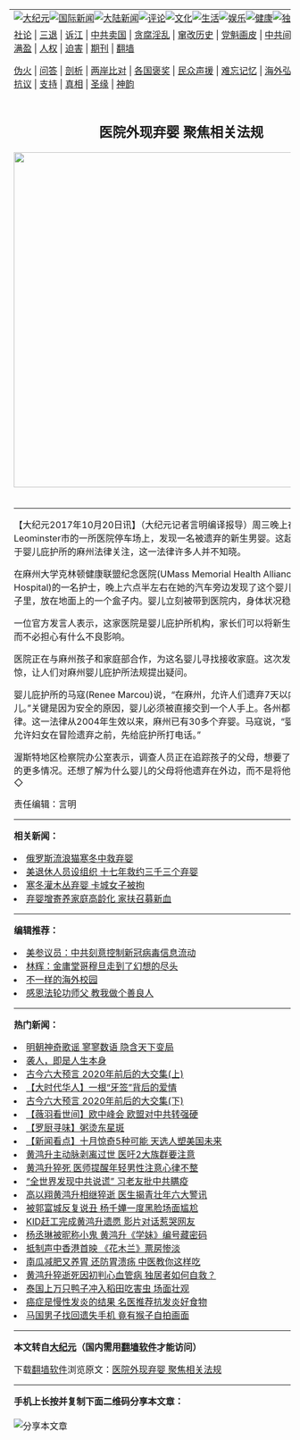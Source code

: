 <a name="1" id="1" target="_blank"></a><span id="1"></span>
<table align=center border="0"><tr><td colspan="2" VALIGN=TOP><a href="https://github.com/eopxzf350/djy/blob/master/gb/nsc413.md#1"><img src="https://raw.githubusercontent.com/eopxzf350/www/master/t/djy/1.jpg" title="大纪元"></a><a href="https://github.com/eopxzf350/djy/blob/master/gb/n24hr.md#1"><img src="https://raw.githubusercontent.com/eopxzf350/www/master/t/djy/3.jpg" title="国际新闻"></a><a href="https://github.com/eopxzf350/djy/blob/master/gb/nsc413.md#1"><img src="https://raw.githubusercontent.com/eopxzf350/www/master/t/djy/4.jpg" title="大陆新闻"></a><a href="https://github.com/eopxzf350/djy/blob/master/gb/news392.md#1"><img src="https://raw.githubusercontent.com/eopxzf350/www/master/t/djy/5.jpg" title="评论"></a><a href="https://github.com/eopxzf350/djy/blob/master/gb/news2007.md#1"><img src="https://raw.githubusercontent.com/eopxzf350/www/master/t/djy/6.jpg" title="文化"></a><a href="https://github.com/eopxzf350/djy/blob/master/gb/news2008.md#1"><img src="https://raw.githubusercontent.com/eopxzf350/www/master/t/djy/7.jpg" title="生活"></a><a href="https://github.com/eopxzf350/djy/blob/master/gb/ncyule.md#1"><img src="https://raw.githubusercontent.com/eopxzf350/www/master/t/djy/8.jpg" title="娱乐"></a><a href="https://github.com/eopxzf350/djy/blob/master/gb/nsc1002.md#1"><img src="https://raw.githubusercontent.com/eopxzf350/www/master/t/djy/9.jpg" title="健康"><a href="https://github.com/eopxzf350/djy/blob/master/gb/nf6092.md#1"><img src="https://raw.githubusercontent.com/eopxzf350/www/master/t/djy/10a.jpg" title="独家"></a><a href="https://github.com/eopxzf350/djy/blob/master/gb/nf4514.md#1"><img src="https://raw.githubusercontent.com/eopxzf350/www/master/t/djy/12a.jpg" title="头条"></a></td></tr>
<tr><td colspan="2" VALIGN=TOP><a target="_blank" href="https://github.com/eopxzf350/djy/blob/master/gb/9p.md#1">社论</a> | <a target="_blank" href="https://github.com/eopxzf350/djy/blob/master/gb/nf5657.md#1">三退</a> | <a target="_blank" href="https://github.com/eopxzf350/djy/blob/master/gb/nf6124.md#1">诉江</a> | <a target="_blank" href="https://github.com/eopxzf350/djy/blob/master/gb/nf1176117.md#1">中共卖国</a> | <a target="_blank" href="https://github.com/eopxzf350/djy/blob/master/gb/nf5773.md#1">贪腐淫乱</a> | <a target="_blank" href="https://github.com/eopxzf350/djy/blob/master/gb/nf1176115.md#1">窜改历史</a> | <a target="_blank" href="https://github.com/eopxzf350/djy/blob/master/gb/nf1176107.md#1">党魁画皮</a> | <a target="_blank" href="https://github.com/eopxzf350/djy/blob/master/gb/nf1320400.md#1">中共间谍</a> | <a target="_blank" href="https://github.com/eopxzf350/djy/blob/master/gb/nf1176114.md#1">破坏传统</a> | <a target="_blank" href="https://github.com/eopxzf350/ntdtv/blob/master/gb/prog447_1.md#1">恶贯满盈</a> | <a target="_blank" href="https://github.com/eopxzf350/djy/blob/master/gb/ncid278.md#1">人权</a> | <a target="_blank" href="https://github.com/eopxzf350/djy/blob/master/gb/nf1176111.md#1">迫害</a> | <a target="_blank" href="https://gitlab.com/szzdlab/mh-qikan/blob/master/README.md#1">期刊</a> | <a target="_blank" href="https://github.com/eopxzf350/www/blob/master/README.md?zsrh#8">翻墙</a></p><p><a target="_blank" href="https://github.com/eopxzf350/djy/blob/master/gb/nf5562.md#1">伪火</a> | <a target="_blank" href="https://github.com/eopxzf350/djy/blob/master/gb/nf4378.md#1">问答</a> | <a target="_blank" href="https://github.com/eopxzf350/djy/blob/master/gb/nf5792.md#1">剖析</a> | <a target="_blank" href="https://github.com/eopxzf350/djy/blob/master/gb/nf5735.md#1">两岸比对</a> | <a target="_blank" href="https://github.com/eopxzf350/djy/blob/master/gb/nf6119.md#1">各国褒奖</a> | <a target="_blank" href="https://github.com/eopxzf350/djy/blob/master/gb/nf6120.md#1">民众声援</a> | <a target="_blank" href="https://github.com/eopxzf350/djy/blob/master/gb/nf1188594.md#1">难忘记忆</a> | <a target="_blank" href="https://github.com/eopxzf350/djy/blob/master/gb/nf3180.md#1">海外弘传</a> | <a target="_blank" href="https://github.com/eopxzf350/djy/blob/master/gb/nf5410.md#1">万人上访</a> | <a target="_blank" href="https://github.com/eopxzf350/ntdtv/blob/master/gb/prog1530_1.md#1">和平抗议</a> | <a target="_blank" href="https://github.com/eopxzf350/djy/blob/master/gb/nf4386.md#1">支持</a> | <a target="_blank" href="https://github.com/eopxzf350/djy/blob/master/gb/nf4389.md#1">真相</a> | <a target="_blank" href="https://github.com/eopxzf350/djy/blob/master/gb/nf5790.md#1">圣缘</a> | <a target="_blank" href="https://github.com/eopxzf350/djy/blob/master/gb/nf4786.md#1">神韵</a></td></tr>
<tr><td VALIGN=TOP width="626"><h2 align=center>医院外现弃婴 聚焦相关法规</h2>
<img width="600" src="https://i.epochtimes.com/assets/uploads/2020/09/a8d4feb73358796b7f246038f28a5d42-320x200.jpg" />
<h6></h6>
<hr>
	<p>【大纪元2017年10月20日讯】（大纪元记者言明编译报导）周三晚上在麻州Leominster市的一所医院停车场上，发现一名被遗弃的新生男婴。这起事件引起对关于婴儿庇护所的麻州法律关注，这一法律许多人并不知晓。</p>
<p>在麻州大学克林顿健康联盟纪念医院(UMass Memorial Health Alliance-Clinton Hospital)的一名护士，晚上六点半左右在她的汽车旁边发现了这个婴儿。婴儿裹在毯子里，放在地面上的一个盒子内。婴儿立刻被带到医院内，身体状况稳定。</p>
<p>一位官方发言人表示，这家医院是婴儿庇护所机构，家长们可以将新生儿遗弃在这里而不必担心有什么不良影响。</p>
<p>医院正在与麻州孩子和家庭部合作，为这名婴儿寻找接收家庭。这次发现<ahref="https://github.com/eopxzf350/djy/blob/master/gb/tag/%E5%BC%83%E5%A9%B4.md#1">弃婴</a>令人震惊，让人们对麻州婴儿庇护所法规提出疑问。</p>
<p>婴儿庇护所的马寇(Renee Marcou)说，“在麻州，允许人们遗弃7天以内大的婴儿。”关键是因为安全的原因，婴儿必须被直接交到一个人手上。各州都有这类的法律。这一法律从2004年生效以来，麻州已有30多个<ahref="https://github.com/eopxzf350/djy/blob/master/gb/tag/%E5%BC%83%E5%A9%B4.md#1">弃婴</a>。马寇说，“婴儿庇护所法律允许妇女在冒险遗弃之前，先给庇护所打电话。”</p>
<p>渥斯特地区检察院办公室表示，调查人员正在追踪孩子的父母，想要了解他们和孩子的更多情况。还想了解为什么婴儿的父母将他遗弃在外边，而不是将他带进里面来。◇</p>
<p>责任编辑：言明</p>
	
<hr>


<strong>相关新闻：</strong>
<li><a href="https://github.com/eopxzf350/djy/blob/master/gb/15/1/17/n4344816.md#1">俄罗斯流浪猫寒冬中救弃婴</a></li>
<li><a href="https://github.com/eopxzf350/djy/blob/master/gb/16/12/25/n8630847.md#1">美退休人员设组织 十七年救约三千三个弃婴</a></li>
<li><a href="https://github.com/eopxzf350/djy/blob/master/gb/17/3/12/n8902391.md#1">寒冬灌木丛弃婴 卡城女子被拘</a></li>
<li><a href="https://github.com/eopxzf350/djy/blob/master/gb/17/4/12/n9029624.md#1">弃婴增寄养家庭高龄化  家扶召募新血</a></li>
<hr>


<strong>编辑推荐：</strong>
<li><a href="https://github.com/onzhi266/djy/blob/master/gb/20/2/22/n11887949.md#1">美参议员：中共刻意控制新冠病毒信息流动</a></li>
<li><a href="https://github.com/tsiac2612/djy/blob/master/gb/18/10/18/n10793353.md#1" target="_blank">林辉：金庸堂哥穆旦走到了幻想的尽头</a></li><li><a href="https://github.com/eopxzf350/djy/blob/master/gb/18/6/9/n10469652.md?dfh#1" target="_blank">不一样的海外校园</a></li><li><a href="https://github.com/tsiac2612/djy/blob/master/gb/19/5/6/n11238180.md#1" target="_blank">感恩法轮功师父 教我做个善良人</a></li>
<hr>

<strong>热门新闻：</strong>
<li><a href="https://github.com/tekmce3838/djy/blob/master/gb/20/9/3/n12378228.md#1">明朝神奇歌谣 寥寥数语 隐含天下变局</a></li>
<li><a href="https://github.com/tekmce3838/djy/blob/master/gb/20/6/28/n12217817.md#1">袭人，即是人生本身</a></li>
<li><a href="https://github.com/tekmce3838/djy/blob/master/gb/20/8/30/n12367994.md#1">古今六大预言 2020年前后的大交集(上)</a></li>
<li><a href="https://github.com/tekmce3838/djy/blob/master/gb/20/9/12/n12397963.md#1">【大时代华人】一根“牙签”背后的爱情</a></li>
<li><a href="https://github.com/tekmce3838/djy/blob/master/gb/20/9/13/n12399903.md#1">古今六大预言 2020年前后的大交集(下)</a></li>
<li><a href="https://github.com/tekmce3838/djy/blob/master/gb/20/9/19/n12416136.md#1">【薇羽看世间】欧中峰会 欧盟对中共转强硬</a></li>
<li><a href="https://github.com/tekmce3838/djy/blob/master/gb/20/9/16/n12408802.md#1">【罗厨寻味】粥烫东星斑</a></li>
<li><a href="https://github.com/tekmce3838/djy/blob/master/gb/20/9/19/n12416182.md#1">【新闻看点】十月惊奇5种可能 天选人塑美国未来</a></li>
<li><a href="https://github.com/tekmce3838/djy/blob/master/gb/20/9/18/n12413710.md#1">黄鸿升主动脉剥离过世 医吁2大族群要注意</a></li>
<li><a href="https://github.com/tekmce3838/djy/blob/master/gb/20/9/18/n12413188.md#1">黄鸿升猝死 医师提醒年轻男性注意心律不整</a></li>
<li><a href="https://github.com/tekmce3838/djy/blob/master/gb/20/9/18/n12413225.md#1">“全世界发现中共说谎” 习老友批中共瞒疫</a></li>
<li><a href="https://github.com/tekmce3838/djy/blob/master/gb/20/9/18/n12414073.md#1">高以翔黄鸿升相继猝逝 医生揭青壮年六大警讯</a></li>
<li><a href="https://github.com/tekmce3838/djy/blob/master/gb/20/9/18/n12414628.md#1">被郭富城反复说丑 杨千嬅一度黑脸场面尴尬</a></li>
<li><a href="https://github.com/tekmce3838/djy/blob/master/gb/20/9/17/n12410136.md#1">KID赶工完成黄鸿升遗愿  影片对话惹哭网友</a></li>
<li><a href="https://github.com/tekmce3838/djy/blob/master/gb/20/9/18/n12414339.md#1">杨丞琳被昵称小鬼 黄鸿升《学妹》编号藏密码</a></li>
<li><a href="https://github.com/tekmce3838/djy/blob/master/gb/20/9/17/n12411642.md#1">抵制声中香港首映 《花木兰》票房惨淡</a></li>
<li><a href="https://github.com/tekmce3838/djy/blob/master/gb/20/9/17/n12411632.md#1">南瓜减肥又养胃 还防胃溃疡 中医教你这样吃</a></li>
<li><a href="https://github.com/tekmce3838/djy/blob/master/gb/20/9/18/n12413918.md#1">黄鸿升猝逝死因初判心血管病 独居者如何自救？</a></li>
<li><a href="https://github.com/tekmce3838/djy/blob/master/gb/20/9/18/n12413005.md#1">泰国上万只鸭子冲入稻田吃害虫 场面壮观</a></li>
<li><a href="https://github.com/tekmce3838/djy/blob/master/gb/20/9/12/n12399155.md#1">癌症是慢性发炎的结果 名医推荐抗发炎好食物</a></li>
<li><a href="https://github.com/tekmce3838/djy/blob/master/gb/20/9/17/n12410464.md#1">马国男子找回遗失手机 竟有猴子自拍画面</a></li>
<hr>

<strong>本文转自<a href="https://www.epochtimes.com">大纪元</a>（国内需用<a href="https://github.com/eopxzf350/www/blob/master/README.md#8">翻墙软件</a>才能访问）</strong><p>下载<a href="https://github.com/eopxzf350/www/blob/master/README.md#8">翻墙软件</a>浏览原文：<a href="https://www.epochtimes.com/gb/17/10/20/n9753951.htm">医院外现弃婴 聚焦相关法规</a></p><hr>

<strong>手机上长按并复制下面二维码分享本文章：</strong><br><br><img src="https://chart.apis.google.com/chart?cht=qr&chs=240x240&choe=UTF-8&chld=M|2&chl=https://github.com/eopxzf350/djy/blob/master/gb/17/10/20/n9753951.md%231" title="分享本文章"></td><td VALIGN=TOP><a href="https://github.com/eopxzf350/djy/blob/master/gb/16/1/21/n4622075.md?dfh#1" target="_blank"><img src="https://raw.githubusercontent.com/eopxzf350/djy/master/gb/300/wei-f1.jpg" title="中共的伪火骗局"  alt="中共的伪火骗局"></a><br><a href="https://github.com/eopxzf350/www/blob/master/README.md?dfh#9" target="_blank"><img src="https://raw.githubusercontent.com/eopxzf350/djy/master/gb/300/yong-h.jpg" title="永恒的见证"  alt="永恒的见证"></a><br><a href="https://github.com/eopxzf350/djy/blob/master/gb/13/9/29/n3974789.md?dfh#1" target="_blank"><img src="https://raw.githubusercontent.com/eopxzf350/djy/master/gb/300/shang-lnz.jpg" title="善良女子被中共投男牢"  alt="善良女子被中共投男牢"></a><br><a href="https://github.com/eopxzf350/djy/blob/master/gb/16/3/16/n4663449.md?dfh#1" target="_blank"><img src="https://raw.githubusercontent.com/eopxzf350/djy/master/gb/300/huo-z3.jpg" title="警卫目击活摘器官"  alt="警卫目击活摘器官"></a><br><a href="https://github.com/eopxzf350/djy/blob/master/gb/16/8/7/n8177641.md?dfh#1" target="_blank"><img src="https://raw.githubusercontent.com/eopxzf350/djy/master/gb/300/huo-z4.jpg" title="证人描述活摘恐怖"  alt="证人描述活摘恐怖"></a><br><a href="https://github.com/eopxzf350/djy/blob/master/gb/10/4/19/n2881569.md?dfh#1" target="_blank"><img src="https://raw.githubusercontent.com/eopxzf350/djy/master/gb/300/huo-z1.jpg" title="揭开活摘器官黑幕"  alt="揭开活摘器官黑幕"></a><br><a href="https://github.com/eopxzf350/djy/blob/master/gb/10/11/7/n3077476.md?dfh#1" target="_blank"><img src="https://raw.githubusercontent.com/eopxzf350/djy/master/gb/300/ma-ks.jpg" title="马克思的成魔之路"  alt="马克思的成魔之路"></a><br><a href="https://github.com/eopxzf350/djy/blob/master/gb/14/6/9/n4173977.md?dfh#1" target="_blank"><img src="https://raw.githubusercontent.com/eopxzf350/djy/master/gb/300/chang-zs.jpg" title="藏字石 蕴天机"  alt="藏字石 蕴天机"></a><br><a href="https://github.com/eopxzf350/djy/blob/master/gb/18/5/10/n10381511.md?dfh#1" target="_blank"><img src="https://raw.githubusercontent.com/eopxzf350/djy/master/gb/300/st1.jpg" title="关注3亿人三退"  alt="关注3亿人三退"></a><br><a href="https://github.com/eopxzf350/djy/blob/master/gb/18/3/21/n10237682.md?dfh#1" target="_blank"><img src="https://raw.githubusercontent.com/eopxzf350/djy/master/gb/300/jie-t.jpg" title="解体中共复兴中华"  alt="解体中共复兴中华"></a><br><a href="https://github.com/eopxzf350/djy/blob/master/gb/9/2/9/n2422991.md?dfh#1" target="_blank"><img src="https://raw.githubusercontent.com/eopxzf350/djy/master/gb/300/gao-zs.jpg" title="中共迫害良心律师"  alt="中共迫害良心律师"></a><br><a href="https://github.com/eopxzf350/djy/blob/master/gb/18/12/9/n10900044.md?dfh#1" target="_blank"><img src="https://raw.githubusercontent.com/eopxzf350/djy/master/gb/300/sj1.jpg" title="303万人举报江泽民"  alt="303万人举报江泽民"></a><br><a href="https://github.com/eopxzf350/djy/blob/master/gb/18/8/28/n10672014.md?dfh#1" target="_blank"><img src="https://raw.githubusercontent.com/eopxzf350/djy/master/gb/300/sj2.jpg" title="这些官员为何起诉江泽民"  alt="这些官员为何起诉江泽民"></a><br><a href="https://github.com/eopxzf350/djy/blob/master/gb/8/12/18/n2367165.md?dfh#1" target="_blank"><img src="https://raw.githubusercontent.com/eopxzf350/djy/master/gb/300/liangan.jpg" title="海峡两岸的强烈对比"  alt="海峡两岸的强烈对比"></a><br><a href="https://github.com/eopxzf350/djy/blob/master/gb/15/12/10/n4593139.md?dfh#1" target="_blank"><img src="https://raw.githubusercontent.com/eopxzf350/djy/master/gb/300/jia-ndzl.jpg" title="加拿大总理的贺信"  alt="加拿大总理的贺信"></a><br><a href="https://github.com/eopxzf350/djy/blob/master/gb/11/6/17/n3289382.md?dfh#1" target="_blank"><img src="https://raw.githubusercontent.com/eopxzf350/djy/master/gb/300/xiao-wd.jpg" title="探寻真相兼听则明"  alt="探寻真相兼听则明"></a><br><a href="https://github.com/eopxzf350/djy/blob/master/gb/18/10/27/n10812623.md?dfh#1" target="_blank"><img src="https://raw.githubusercontent.com/eopxzf350/djy/master/gb/300/yindu.jpg" title="印度媒体报道东方"  alt="印度媒体报道东方"></a><br><a href="https://github.com/eopxzf350/djy/blob/master/gb/18/6/9/n10469652.md?dfh#1" target="_blank"><img src="https://raw.githubusercontent.com/eopxzf350/djy/master/gb/300/xie-j.jpg" title="不一样的海外校园"  alt="不一样的海外校园"></a><br><a href="https://github.com/eopxzf350/djy/blob/master/gb/7/4/5/n1669415.md?dfh#1" target="_blank"><img src="https://raw.githubusercontent.com/eopxzf350/djy/master/gb/300/li-up.jpg" title="从大师到徒弟的传奇"  alt="从大师到徒弟的传奇"></a><br><a href="https://github.com/eopxzf350/djy/blob/master/gb/17/5/26/n9191512.md?dfh#1" target="_blank"><img src="https://raw.githubusercontent.com/eopxzf350/djy/master/gb/300/zfl2.jpg" title="亿万人与东方一本奇书"  alt="亿万人与东方一本奇书"></a><br><a href="https://github.com/eopxzf350/djy/blob/master/gb/13/11/27/n4020290.md?dfh#1" target="_blank"><img src="https://raw.githubusercontent.com/eopxzf350/djy/master/gb/300/zhen-h.jpg" title="大陆见不到的震撼场面"  alt="大陆见不到的震撼场面"></a><br><a href="https://github.com/eopxzf350/djy/blob/master/gb/15/7/17/n4482910.md?dfh#1" target="_blank"><img src="https://raw.githubusercontent.com/eopxzf350/djy/master/gb/300/dalu-sk.jpg" title="人心向善 大陆当初盛况"  alt="人心向善 大陆当初盛况"></a><br><a href="https://github.com/eopxzf350/djy/blob/master/gb/19/1/5/n10955468.md?dfh#1" target="_blank"><img src="https://raw.githubusercontent.com/eopxzf350/djy/master/gb/300/zfl1.jpg" title="追寻真理 这书讲什么"  alt="追寻真理 这书讲什么"></a><br><a href="https://github.com/eopxzf350/www/blob/master/README.md?dfh#1" target="_blank"><img src="https://raw.githubusercontent.com/eopxzf350/djy/master/gb/300/fq1.jpg" title="下载免费翻墙软件"  alt="下载免费翻墙软件"></a><br></td></tr></table>
